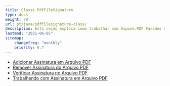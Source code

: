 ```yaml
---
title: Classe PdfFileSignature
type: docs
weight: 70
url: pt/java/pdffilesignature-class/
description: Esta seção explica como trabalhar com Aspose.PDF Facades usando a classe PdfFileSignature.
lastmod: "2021-06-05"
sitemap:
    changefreq: "monthly"
    priority: 0.7
---
```


- [Adicionar Assinatura em Arquivo PDF](/pdf/java/add-signature-in-pdf/)
- [Remover Assinatura do Arquivo PDF](/pdf/java/remove-signature-from-pdf/)
- [Verificar Assinatura no Arquivo PDF](/pdf/java/verify-signature-in-pdf/)
- [Trabalhando com Assinatura em Arquivo PDF](/pdf/java/add-signature-in-pdf/)